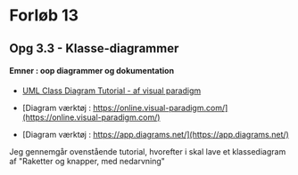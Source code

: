 # Forløb 13
## Opg 3.3 - Klasse-diagrammer

#### Emner : oop diagrammer og dokumentation

- [UML Class Diagram Tutorial - af visual paradigm](https://www.visual-paradigm.com/guide/uml-unified-modeling-language/uml-class-diagram-tutorial/)


- [Diagram værktøj : https://online.visual-paradigm.com/](https://online.visual-paradigm.com/)
- [Diagram værktøj : https://app.diagrams.net/](https://app.diagrams.net/)

Jeg gennemgår ovenstående tutorial, hvorefter i skal lave et klassediagram af "Raketter og knapper, med nedarvning"